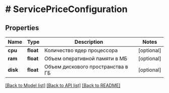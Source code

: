 # # ServicePriceConfiguration

## Properties

Name | Type | Description | Notes
------------ | ------------- | ------------- | -------------
**cpu** | **float** | Количество ядер процессора | [optional]
**ram** | **float** | Объем оперативной памяти в МБ | [optional]
**disk** | **float** | Объем дискового пространства в ГБ | [optional]

[[Back to Model list]](../../README.md#models) [[Back to API list]](../../README.md#endpoints) [[Back to README]](../../README.md)
